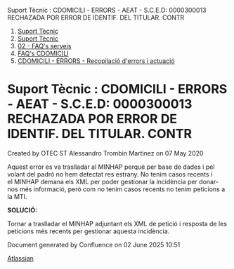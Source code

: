 Suport Tècnic : CDOMICILI - ERRORS - AEAT - S.C.E.D: 0000300013 RECHAZADA POR ERROR DE IDENTIF. DEL TITULAR. CONTR  

1.  [Suport Tècnic](index.md)
2.  [Suport Tècnic](13893782.md)
3.  [02 - FAQ's serveis](26313393.md)
4.  [FAQ's CDOMICILI](28705548.md)
5.  [CDOMICILI - ERRORS - Recopilació d'errors i actuació](36340023.md)

Suport Tècnic : CDOMICILI - ERRORS - AEAT - S.C.E.D: 0000300013 RECHAZADA POR ERROR DE IDENTIF. DEL TITULAR. CONTR
==================================================================================================================

Created by OTEC ST Alessandro Trombin Martinez on 07 May 2020

Aquest error es va traslladar al MINHAP perquè per base de dades i pel volant del padró no hem detectat res estrany. No tenim casos recents i el MINHAP demana els XML per poder gestionar la incidència per donar-nos més informació, però com no tenim casos recents no tenim peticions a la MTI.

**SOLUCIÓ:**

Tornar a traslladar el MINHAP adjuntant els XML de petició i resposta de les peticions més recents per gestionar aquesta incidència.

Document generated by Confluence on 02 June 2025 10:51

[Atlassian](http://www.atlassian.com/)